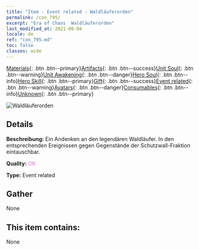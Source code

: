 ```yaml
---
title: "Item - Event related - Waldläuferorden"
permalink: /con_795/
excerpt: "Era of Chaos  Waldläuferorden"
last_modified_at: 2021-08-04
locale: de
ref: "con_795.md"
toc: false
classes: wide
---
```

 [Materials](/ItemsDE/){: .btn .btn--primary}[Artifacts](/ItemsDE/Artifacts/){: .btn .btn--success}[Unit Soul](/ItemsDE/UnitSoul/){: .btn .btn--warning}[Unit Awakening](/ItemsDE/UnitAwakening/){: .btn .btn--danger}[Hero Soul](/ItemsDE/HeroSoul/){: .btn .btn--info}[Hero Skill](/ItemsDE/HeroSkill/){: .btn .btn--primary}[Gift](/ItemsDE/Gift/){: .btn .btn--success}[Event related](/ItemsDE/Events/){: .btn .btn--warning}[Avatars](/ItemsDE/Avatars/){: .btn .btn--danger}[Consumables](/ItemsDE/Consumables/){: .btn .btn--info}[Unknown](/ItemsDE/Unknown/){: .btn .btn--primary}

 ![Waldläuferorden](/images/t/i_3053.png)

## Details
 **Beschreibung:** Ein Andenken an den legendären Waldläufer. In den entsprechenden Ereignissen gegen Gegenstände der Schutzwall-Fraktion eintauschbar.

 **Quality:** <span style="color: #DA70D6">OK</span>

 **Type:** Event related

## Gather

  None

## This item contains:

  None

